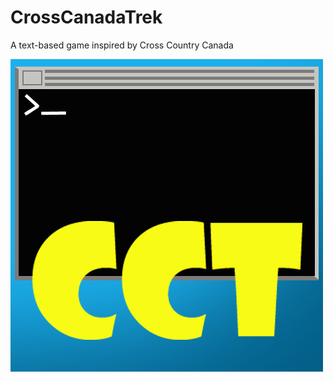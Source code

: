 # CrossCanadaTrek
A text-based game inspired by Cross Country Canada

![](https://raw.githubusercontent.com/adrianoori/CrossCanadaTrek/master/logo2.jpg)
